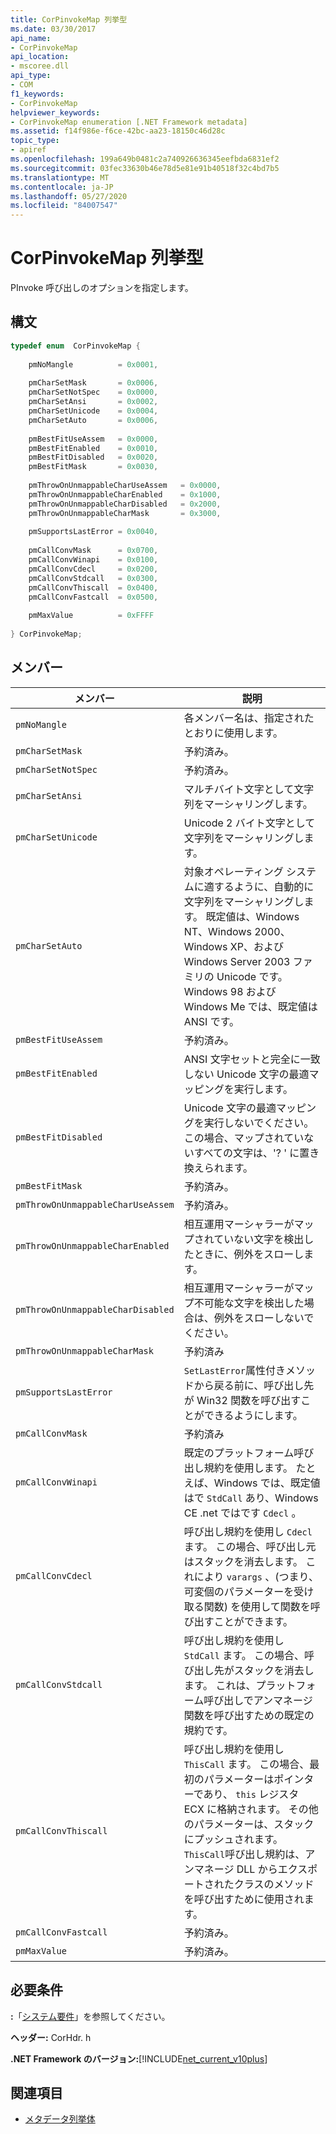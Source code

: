 ```yaml
---
title: CorPinvokeMap 列挙型
ms.date: 03/30/2017
api_name:
- CorPinvokeMap
api_location:
- mscoree.dll
api_type:
- COM
f1_keywords:
- CorPinvokeMap
helpviewer_keywords:
- CorPinvokeMap enumeration [.NET Framework metadata]
ms.assetid: f14f986e-f6ce-42bc-aa23-18150c46d28c
topic_type:
- apiref
ms.openlocfilehash: 199a649b0481c2a740926636345eefbda6831ef2
ms.sourcegitcommit: 03fec33630b46e78d5e81e91b40518f32c4bd7b5
ms.translationtype: MT
ms.contentlocale: ja-JP
ms.lasthandoff: 05/27/2020
ms.locfileid: "84007547"
---
```

# <a name="corpinvokemap-enumeration"></a>CorPinvokeMap 列挙型
PInvoke 呼び出しのオプションを指定します。  
  
## <a name="syntax"></a>構文  
  
```cpp  
typedef enum  CorPinvokeMap {  
  
    pmNoMangle          = 0x0001,  
  
    pmCharSetMask       = 0x0006,  
    pmCharSetNotSpec    = 0x0000,  
    pmCharSetAnsi       = 0x0002,  
    pmCharSetUnicode    = 0x0004,  
    pmCharSetAuto       = 0x0006,  
  
    pmBestFitUseAssem   = 0x0000,  
    pmBestFitEnabled    = 0x0010,  
    pmBestFitDisabled   = 0x0020,  
    pmBestFitMask       = 0x0030,  
  
    pmThrowOnUnmappableCharUseAssem   = 0x0000,  
    pmThrowOnUnmappableCharEnabled    = 0x1000,  
    pmThrowOnUnmappableCharDisabled   = 0x2000,  
    pmThrowOnUnmappableCharMask       = 0x3000,  
  
    pmSupportsLastError = 0x0040,
  
    pmCallConvMask      = 0x0700,  
    pmCallConvWinapi    = 0x0100,  
    pmCallConvCdecl     = 0x0200,  
    pmCallConvStdcall   = 0x0300,  
    pmCallConvThiscall  = 0x0400,  
    pmCallConvFastcall  = 0x0500,  
  
    pmMaxValue          = 0xFFFF  
  
} CorPinvokeMap;  
```  
  
## <a name="members"></a>メンバー  
  
|メンバー|説明|  
|------------|-----------------|  
|`pmNoMangle`|各メンバー名は、指定されたとおりに使用します。|  
|`pmCharSetMask`|予約済み。|  
|`pmCharSetNotSpec`|予約済み。|  
|`pmCharSetAnsi`|マルチバイト文字として文字列をマーシャリングします。|  
|`pmCharSetUnicode`|Unicode 2 バイト文字として文字列をマーシャリングします。|  
|`pmCharSetAuto`|対象オペレーティング システムに適するように、自動的に文字列をマーシャリングします。 既定値は、Windows NT、Windows 2000、Windows XP、および Windows Server 2003 ファミリの Unicode です。Windows 98 および Windows Me では、既定値は ANSI です。|  
|`pmBestFitUseAssem`|予約済み。|  
|`pmBestFitEnabled`|ANSI 文字セットと完全に一致しない Unicode 文字の最適マッピングを実行します。|  
|`pmBestFitDisabled`|Unicode 文字の最適マッピングを実行しないでください。 この場合、マップされていないすべての文字は、'? ' に置き換えられます。|  
|`pmBestFitMask`|予約済み。|  
|`pmThrowOnUnmappableCharUseAssem`|予約済み。|  
|`pmThrowOnUnmappableCharEnabled`|相互運用マーシャラーがマップされていない文字を検出したときに、例外をスローします。|  
|`pmThrowOnUnmappableCharDisabled`|相互運用マーシャラーがマップ不可能な文字を検出した場合は、例外をスローしないでください。|  
|`pmThrowOnUnmappableCharMask`|予約済み|  
|`pmSupportsLastError`|`SetLastError`属性付きメソッドから戻る前に、呼び出し先が Win32 関数を呼び出すことができるようにします。|  
|`pmCallConvMask`|予約済み|  
|`pmCallConvWinapi`|既定のプラットフォーム呼び出し規約を使用します。 たとえば、Windows では、既定値はで `StdCall` あり、Windows CE .net ではです `Cdecl` 。|  
|`pmCallConvCdecl`|呼び出し規約を使用し `Cdecl` ます。 この場合、呼び出し元はスタックを消去します。 これにより `varargs` 、(つまり、可変個のパラメーターを受け取る関数) を使用して関数を呼び出すことができます。|  
|`pmCallConvStdcall`|呼び出し規約を使用し `StdCall` ます。 この場合、呼び出し先がスタックを消去します。 これは、プラットフォーム呼び出しでアンマネージ関数を呼び出すための既定の規約です。|  
|`pmCallConvThiscall`|呼び出し規約を使用し `ThisCall` ます。 この場合、最初のパラメーターはポインターであり、 `this` レジスタ ECX に格納されます。 その他のパラメーターは、スタックにプッシュされます。 `ThisCall`呼び出し規約は、アンマネージ DLL からエクスポートされたクラスのメソッドを呼び出すために使用されます。|  
|`pmCallConvFastcall`|予約済み。|  
|`pmMaxValue`|予約済み。|  
  
## <a name="requirements"></a>必要条件  
 **:**「[システム要件](../../get-started/system-requirements.md)」を参照してください。  
  
 **ヘッダー:** CorHdr. h  
  
 **.NET Framework のバージョン:**[!INCLUDE[net_current_v10plus](../../../../includes/net-current-v10plus-md.md)]  
  
## <a name="see-also"></a>関連項目

- [メタデータ列挙体](metadata-enumerations.md)
